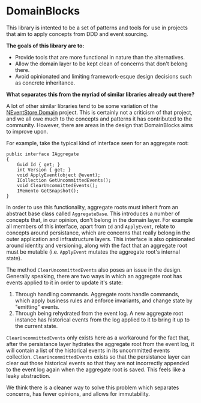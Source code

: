 # DomainBlocks

This library is intented to be a set of patterns and tools for use in projects that aim to apply concepts from DDD and event sourcing.

**The goals of this library are to:**

- Provide tools that are more functional in nature than the alternatives.
- Allow the domain layer to be kept clean of concerns that don't belong there.
- Avoid opinionated and limiting framework-esque design decisions such as concrete inheritance.

**What separates this from the myriad of similar libraries already out there?**

A lot of other similar libraries tend to be some variation of the [NEventStore.Domain](https://github.com/NEventStore/NEventStore.Domain) project. This is certainly not a criticism of that project, and we all owe much to the concepts and patterns it has contributed to the community. However, there are areas in the design that DomainBlocks aims to improve upon.

For example, take the typical kind of interface seen for an aggregate root:

```
public interface IAggregate
{
    Guid Id { get; }
    int Version { get; }
    void ApplyEvent(object @event);
    ICollection GetUncommittedEvents();
    void ClearUncommittedEvents();
    IMemento GetSnapshot();
}
```

In order to use this functionality, aggregate roots must inherit from an abstract base class called `AggregateBase`. This introduces a number of concepts that, in our opinion, don't belong in the domain layer. For example all members of this interface, apart from `Id` and `ApplyEvent`, relate to concepts around persistance, which are concerns that really belong in the outer application and infrastructure layers. This interface is also opinionated around identity and versioning, along with the fact that an aggregate root must be mutable (i.e. `ApplyEvent` mutates the aggregate root's internal state).

The method `ClearUncommittedEvents` also poses an issue in the design. Generally speaking, there are two ways in which an aggregate root has events applied to it in order to update it's state:

1. Through handling commands. Aggregate roots handle commands, which apply business rules and enforce invariants, and change state by "emitting" events.
2. Through being rehydrated from the event log. A new aggregate root instance has historical events from the log applied to it to bring it up to the current state.

`ClearUncommittedEvents` only exists here as a workaround for the fact that, after the persistance layer hydrates the aggregate root from the event log, it will contain a list of the historical events in its uncommitted events collection. `ClearUncommittedEvents` exists so that the persistance layer can clear out those historical events so that they are not incorrectly appended to the event log again when the aggregate root is saved. This feels like a leaky abstraction.

We think there is a cleaner way to solve this problem which separates concerns, has fewer opinions, and allows for immutability.
